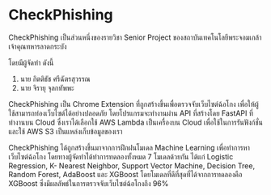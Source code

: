 # CheckPhishing
CheckPhishing เป็นส่วนหนึ่งของรายวิชา Senior Project ของสถาบันเทคโนโลยีพระจอมเกล้าเจ้าคุณทหารลาดกระบัง

โดยมีผู้จัดทำ ดังนี้

1. นาย กิตติธัช ศรีฉัตรสุวรรณ
2. นาย จิรายุ จุลกทัพพะ

CheckPhishing เป็น Chrome Extension ที่ถูกสร้างขึ้นเพื่อตรวจจับเว็บไซต์ฉ้อโกง เพื่อให้ผู้ใช้สามารถท่องเว็บไซต์ได้อย่างปลอดภัย โดยโปรแกรมจะทำงานผ่าน API ที่สร้างโดย FastAPI ที่ทำงานบน Cloud ซึ่งเราได้เลือกใช้ AWS Lambda เป็นเครื่องบน Cloud เพื่อใช้ในการรันฟังก์ชั่น และใช้ AWS S3 เป็นแหล่งเก็บข้อมูลของเรา

CheckPhishing ได้ถูกสร้างขึ้นมาจากการฝึกฝนโมเดล Machine Learning เพื่อทำการหาเว็บไซต์ฉ้อโกง โดยทางผู้จัดทำได้ทำการทดลองทั้งหมด 7 โมเดลด้วยกัน ได้แก่ Logistic Regression, K- Nearest Neighbor, Support Vector Machine, Decision Tree, Random Forest, AdaBoost และ XGBoost โดยโมเดลที่ดีที่สุดที่ได้จากการทดลองคือ XGBoost ซึ่งมีผลลัพธ์ในการตรวจจับเว็บไซต์ฉ้อโกงถึง 96% 
